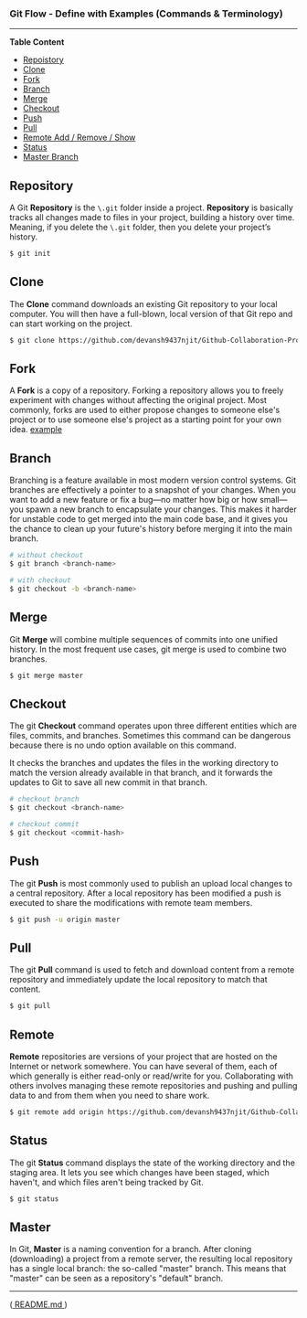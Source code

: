 ### Git Flow - Define with Examples (Commands & Terminology)
---
**Table Content** 
- [Repoistory](#repo)
- [Clone](#clone)
- [Fork](#fork)
- [Branch](#branch)
- [Merge](#merge)
- [Checkout](#checkout)
- [Push](#push)
- [Pull](#pull)
- [Remote Add / Remove / Show](#remote)
- [Status](#status)
- [Master Branch](#master)

<a name="repo"></a>
## Repository
A Git **Repository** is the <code>\\.git</code> folder inside a project. **Repository** is basically tracks all changes made to files in your project, building a history over time. Meaning, if you delete the <code>\\.git</code> folder, then you delete your project’s history.

```bash
$ git init
```
<a name="clone"></a>
## Clone
The **Clone** command downloads an existing Git repository to your local computer. You will then have a full-blown, local version of that Git repo and can start working on the project.
```bash
$ git clone https://github.com/devansh9437njit/Github-Collaboration-Project.git
```

<a name="fork"></a>
## Fork
A **Fork** is a copy of a repository. Forking a repository allows you to freely experiment with changes without affecting the original project.
Most commonly, forks are used to either propose changes to someone else's project or to use someone else's project as a starting point for your own idea. [example](../Git%20Tutorial/Tutorial%20Files/Git-Setup.md#fork-a-repository)

<a name="branch"></a>
## Branch
Branching is a feature available in most modern version control systems. Git branches are effectively a pointer to a snapshot of your changes. When you want to add a new feature or fix a bug—no matter how big or how small—you spawn a new branch to encapsulate your changes. This makes it harder for unstable code to get merged into the main code base, and it gives you the chance to clean up your future's history before merging it into the main branch.

```bash
# without checkout
$ git branch <branch-name>

# with checkout
$ git checkout -b <branch-name>
```

<a name="merge"></a>
## Merge
Git **Merge** will combine multiple sequences of commits into one unified history. In the most frequent use cases, git merge is used to combine two branches.

```bash
$ git merge master
```
<a name="checkout"></a>
## Checkout
The git **Checkout** command operates upon three different entities which are files, commits, and branches. Sometimes this command can be dangerous because there is no undo option available on this command.

It checks the branches and updates the files in the working directory to match the version already available in that branch, and it forwards the updates to Git to save all new commit in that branch.
```bash
# checkout branch
$ git checkout <branch-name>

# checkout commit
$ git checkout <commit-hash>
```
<a name="push"></a>
## Push
The git **Push** is most commonly used to publish an upload local changes to a central repository. After a local repository has been modified a push is executed to share the modifications with remote team members.

```bash
$ git push -u origin master
```
<a name="pull"></a>
## Pull
The git **Pull** command is used to fetch and download content from a remote repository and immediately update the local repository to match that content.
```bash
$ git pull
```
<a name="remote"></a>
## Remote
**Remote** repositories are versions of your project that are hosted on the Internet or network somewhere. You can have several of them, each of which generally is either read-only or read/write for you. Collaborating with others involves managing these remote repositories and pushing and pulling data to and from them when you need to share work.
```bash
$ git remote add origin https://github.com/devansh9437njit/Github-Collaboration-Project.git
```
<a name="status"></a>
## Status
The git **Status** command displays the state of the working directory and the staging area. It lets you see which changes have been staged, which haven't, and which files aren't being tracked by Git. 
```bash
$ git status
```
<a name="master"></a>
## Master
In Git, **Master** is a naming convention for a branch. After cloning (downloading) a project from a remote server, the resulting local repository has a single local branch: the so-called "master" branch. This means that "master" can be seen as a repository's "default" branch.

___
([ README.md ](../README.md))